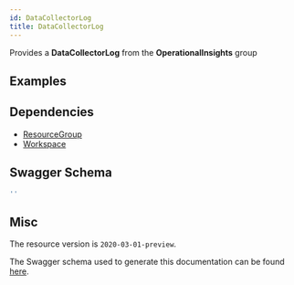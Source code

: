 ```yaml
---
id: DataCollectorLog
title: DataCollectorLog
---
```

Provides a **DataCollectorLog** from the **OperationalInsights** group
## Examples
## Dependencies
- [ResourceGroup](../Resources/ResourceGroup.md)
- [Workspace](../OperationalInsights/Workspace.md)
## Swagger Schema
```js
''
```
## Misc
The resource version is `2020-03-01-preview`.

The Swagger schema used to generate this documentation can be found [here](https://github.com/Azure/azure-rest-api-specs/tree/main/specification/operationalinsights/resource-manager/Microsoft.OperationalInsights/preview/2020-03-01-preview/DataCollectorLogs.json).
